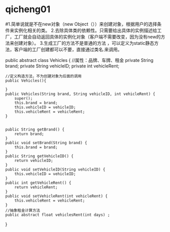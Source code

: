 # qicheng01
#1.简单说就是不在new对象（new Object（））来创建对象，根据用户的选择条件来实例化相关的类。
2.去除具体类的依赖性。只需要给出具体的实例描述给工厂，工厂就会自动返回具体的实例化对象（客户端不需要改变，因为没有new的方法来创建对象）。
3.生成工厂的方法不是普通的方法 ，可以定义为static静态方法，客户端的工厂创建都可以不要，直接通过类名.来调用。

public abstract class Vehicles {
//属性：品牌、车牌、租金
	private String brand;
	private String vehicleID;
	private int vehicleRent;
	
	//定义构造方法，不为创建对象为后面的调用
	public Vehicles(){
		
	}
	public Vehicles(String brand, String vehicleID, int vehicleRent) {
		super();
		this.brand = brand;
		this.vehicleID = vehicleID;
		this.vehicleRent = vehicleRent;
	}


	public String getBrand() {
		return brand;
	}
	public void setBrand(String brand) {
		this.brand = brand;
	}
	public String getVehicleID() {
		return vehicleID;
	}
	public void setVehicleID(String vehicleID) {
		this.vehicleID = vehicleID;
	}
	public int getVehicleRent() {
		return vehicleRent;
	}
	public void setVehicleRent(int vehicleRent) {
		this.vehicleRent = vehicleRent;
	}
	//抽象租金计算方法
	public abstract float vehiclesRent(int days) ;
}
